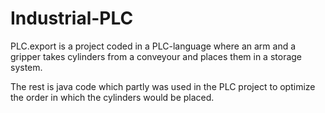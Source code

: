 # Industrial-PLC

PLC.export is a project coded in a PLC-language where an arm and a gripper takes cylinders from a conveyour and places them in a storage system.

The rest is java code which partly was used in the PLC project to optimize the order in which the cylinders would be placed.
